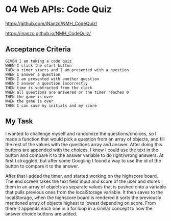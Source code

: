 # 04 Web APIs: Code Quiz

https://github.com/iNanzo/NMH_CodeQuiz/

https://inanzo.github.io/NMH_CodeQuiz/

## Acceptance Criteria

```
GIVEN I am taking a code quiz
WHEN I click the start button
THEN a timer starts and I am presented with a question
WHEN I answer a question
THEN I am presented with another question
WHEN I answer a question incorrectly
THEN time is subtracted from the clock
WHEN all questions are answered or the timer reaches 0
THEN the game is over
WHEN the game is over
THEN I can save my initials and my score
```

## My Task

I wanted to challenge myself and randomize the questions/choices, so I made a function that would pick a question from an array of objects, and fill the rest of the values with the questions array and answer. After doing this buttons are appended with the choices. I knew I could use the text in the button and compare it to the answer variable to do right/wrong answers. At first I struggled, but after some Googling I found a way to use the id of the button to compare it to the answer.

After that I added the timer, and started working on the highscore board. The end screen takes the text field input and score of the user and stores them in an array of objects as separate values that is pushed onto a variable that pulls previous ones from the localStorage variable. It then saves to the localStorage, when the highscore board is rendered it sorts the previously mentioned array of objects highest to lowest depending on score. From there it appends each one in a for loop in a similar concept to how the answer choice buttons are added.

